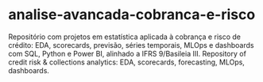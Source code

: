 # analise-avancada-cobranca-e-risco
Repositório com projetos em estatística aplicada à cobrança e risco de crédito: EDA, scorecards, previsão, séries temporais, MLOps e dashboards com SQL, Python e Power BI, alinhado a IFRS 9/Basileia III. Repository of credit risk &amp; collections analytics: EDA, scorecards, forecasting, MLOps, dashboards.
